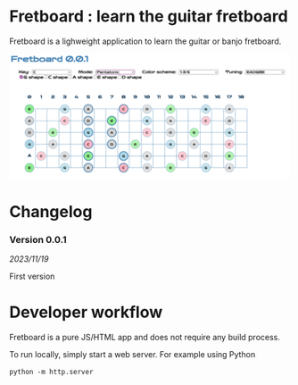 # Fretboard : learn the guitar fretboard

Fretboard is a lighweight application to learn the guitar or banjo fretboard.

![Screenshot of the application.](doc/fretboard.png)

# Changelog

### Version 0.0.1
_2023/11/19_

First version

# Developer workflow
Fretboard is a pure JS/HTML app and does not require any build process.

To run locally, simply start a web server. For example using Python
```
python -m http.server
```

